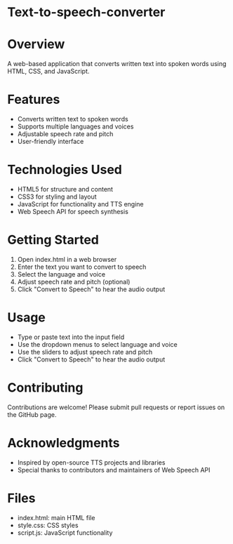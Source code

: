 # Text-to-speech-converter
# Overview
A web-based application that converts written text into spoken words using HTML, CSS, and JavaScript.

# Features

- Converts written text to spoken words
- Supports multiple languages and voices
- Adjustable speech rate and pitch
- User-friendly interface

# Technologies Used

- HTML5 for structure and content
- CSS3 for styling and layout
- JavaScript for functionality and TTS engine
- Web Speech API for speech synthesis

# Getting Started

1. Open index.html in a web browser
2. Enter the text you want to convert to speech
3. Select the language and voice
4. Adjust speech rate and pitch (optional)
5. Click "Convert to Speech" to hear the audio output

# Usage

- Type or paste text into the input field
- Use the dropdown menus to select language and voice
- Use the sliders to adjust speech rate and pitch
- Click "Convert to Speech" to hear the audio output

# Contributing

Contributions are welcome! Please submit pull requests or report issues on the GitHub page.


# Acknowledgments

- Inspired by open-source TTS projects and libraries
- Special thanks to contributors and maintainers of Web Speech API


# Files

- index.html: main HTML file
- style.css: CSS styles
- script.js: JavaScript functionality
